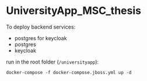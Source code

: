 # UniversityApp_MSC_thesis
To deploy backend services:
- postgres for keycloak
- postgres
- keycloak

run in the root folder (`/universityapp`):

```
docker-compose -f docker-compose.jboss.yml up -d
```